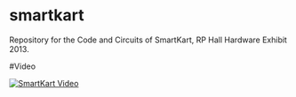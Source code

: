# smartkart
Repository for the Code and Circuits of SmartKart, RP Hall Hardware Exhibit 2013.



#Video

[![SmartKart Video](http://img.youtube.com/vi/lWqxD8_zag8/0.jpg)](https://www.youtube.com/watch?v=lWqxD8_zag8)

